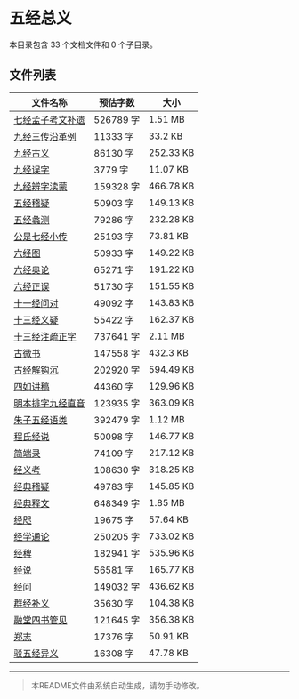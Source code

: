 # 五经总义

本目录包含 33 个文档文件和 0 个子目录。

## 文件列表

| 文件名称 | 预估字数 | 大小 |
|---------|---------|------|
| [七经孟子考文补遗](儒藏/五经总义/七经孟子考文补遗.md) | 526789 字 | 1.51 MB |
| [九经三传沿革例](儒藏/五经总义/九经三传沿革例.md) | 11333 字 | 33.2 KB |
| [九经古义](儒藏/五经总义/九经古义.md) | 86130 字 | 252.33 KB |
| [九经误字](儒藏/五经总义/九经误字.md) | 3779 字 | 11.07 KB |
| [九经辨字渎蒙](儒藏/五经总义/九经辨字渎蒙.md) | 159328 字 | 466.78 KB |
| [五经稽疑](儒藏/五经总义/五经稽疑.md) | 50903 字 | 149.13 KB |
| [五经蠡测](儒藏/五经总义/五经蠡测.md) | 79286 字 | 232.28 KB |
| [公是七经小传](儒藏/五经总义/公是七经小传.md) | 25193 字 | 73.81 KB |
| [六经图](儒藏/五经总义/六经图.md) | 50933 字 | 149.22 KB |
| [六经奥论](儒藏/五经总义/六经奥论.md) | 65271 字 | 191.22 KB |
| [六经正误](儒藏/五经总义/六经正误.md) | 51730 字 | 151.55 KB |
| [十一经问对](儒藏/五经总义/十一经问对.md) | 49092 字 | 143.83 KB |
| [十三经义疑](儒藏/五经总义/十三经义疑.md) | 55422 字 | 162.37 KB |
| [十三经注疏正字](儒藏/五经总义/十三经注疏正字.md) | 737641 字 | 2.11 MB |
| [古微书](儒藏/五经总义/古微书.md) | 147558 字 | 432.3 KB |
| [古经解钩沉](儒藏/五经总义/古经解钩沉.md) | 202920 字 | 594.49 KB |
| [四如讲稿](儒藏/五经总义/四如讲稿.md) | 44360 字 | 129.96 KB |
| [明本排字九经直音](儒藏/五经总义/明本排字九经直音.md) | 123935 字 | 363.09 KB |
| [朱子五经语类](儒藏/五经总义/朱子五经语类.md) | 392479 字 | 1.12 MB |
| [程氏经说](儒藏/五经总义/程氏经说.md) | 50098 字 | 146.77 KB |
| [简端录](儒藏/五经总义/简端录.md) | 74109 字 | 217.12 KB |
| [经义考](儒藏/五经总义/经义考.md) | 108630 字 | 318.25 KB |
| [经典稽疑](儒藏/五经总义/经典稽疑.md) | 49783 字 | 145.85 KB |
| [经典释文](儒藏/五经总义/经典释文.md) | 648349 字 | 1.85 MB |
| [经咫](儒藏/五经总义/经咫.md) | 19675 字 | 57.64 KB |
| [经学通论](儒藏/五经总义/经学通论.md) | 250205 字 | 733.02 KB |
| [经稗](儒藏/五经总义/经稗.md) | 182941 字 | 535.96 KB |
| [经说](儒藏/五经总义/经说.md) | 56581 字 | 165.77 KB |
| [经问](儒藏/五经总义/经问.md) | 149032 字 | 436.62 KB |
| [群经补义](儒藏/五经总义/群经补义.md) | 35630 字 | 104.38 KB |
| [融堂四书管见](儒藏/五经总义/融堂四书管见.md) | 121645 字 | 356.38 KB |
| [郑志](儒藏/五经总义/郑志.md) | 17376 字 | 50.91 KB |
| [驳五经异义](儒藏/五经总义/驳五经异义.md) | 16308 字 | 47.78 KB |

---

> 本README文件由系统自动生成，请勿手动修改。
